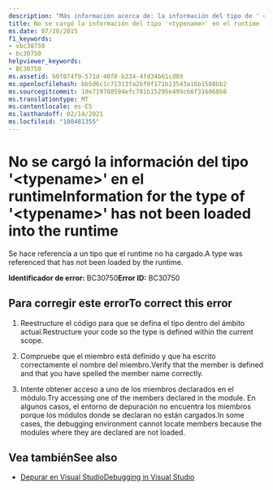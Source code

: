 ```yaml
---
description: "Más información acerca de: la información del tipo de ' <typename> ' no se ha cargado en el tiempo de ejecución"
title: No se cargó la información del tipo '<typename>' en el runtime
ms.date: 07/20/2015
f1_keywords:
- vbc30750
- bc30750
helpviewer_keywords:
- BC30750
ms.assetid: b0f074f9-571d-48f8-b334-4fd34b61cd89
ms.openlocfilehash: bb5d6c1c71313fa2bf9f171b13543a16b1508bb2
ms.sourcegitcommit: 10e719780594efc781b15295e499c66f316068b8
ms.translationtype: MT
ms.contentlocale: es-ES
ms.lasthandoff: 02/14/2021
ms.locfileid: "100481355"
---
```

# <a name="information-for-the-type-of-typename-has-not-been-loaded-into-the-runtime"></a><span data-ttu-id="96a01-103">No se cargó la información del tipo '\<typename>' en el runtime</span><span class="sxs-lookup"><span data-stu-id="96a01-103">Information for the type of '\<typename>' has not been loaded into the runtime</span></span>

<span data-ttu-id="96a01-104">Se hace referencia a un tipo que el runtime no ha cargado.</span><span class="sxs-lookup"><span data-stu-id="96a01-104">A type was referenced that has not been loaded by the runtime.</span></span>  
  
 <span data-ttu-id="96a01-105">**Identificador de error:** BC30750</span><span class="sxs-lookup"><span data-stu-id="96a01-105">**Error ID:** BC30750</span></span>  
  
## <a name="to-correct-this-error"></a><span data-ttu-id="96a01-106">Para corregir este error</span><span class="sxs-lookup"><span data-stu-id="96a01-106">To correct this error</span></span>  
  
1. <span data-ttu-id="96a01-107">Reestructure el código para que se defina el tipo dentro del ámbito actual.</span><span class="sxs-lookup"><span data-stu-id="96a01-107">Restructure your code so the type is defined within the current scope.</span></span>  
  
2. <span data-ttu-id="96a01-108">Compruebe que el miembro está definido y que ha escrito correctamente el nombre del miembro.</span><span class="sxs-lookup"><span data-stu-id="96a01-108">Verify that the member is defined and that you have spelled the member name correctly.</span></span>  
  
3. <span data-ttu-id="96a01-109">Intente obtener acceso a uno de los miembros declarados en el módulo.</span><span class="sxs-lookup"><span data-stu-id="96a01-109">Try accessing one of the members declared in the module.</span></span> <span data-ttu-id="96a01-110">En algunos casos, el entorno de depuración no encuentra los miembros porque los módulos donde se declaran no están cargados.</span><span class="sxs-lookup"><span data-stu-id="96a01-110">In some cases, the debugging environment cannot locate members because the modules where they are declared are not loaded.</span></span>  
  
## <a name="see-also"></a><span data-ttu-id="96a01-111">Vea también</span><span class="sxs-lookup"><span data-stu-id="96a01-111">See also</span></span>

- [<span data-ttu-id="96a01-112">Depurar en Visual Studio</span><span class="sxs-lookup"><span data-stu-id="96a01-112">Debugging in Visual Studio</span></span>](/visualstudio/debugger/debugger-feature-tour)
